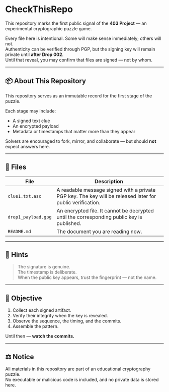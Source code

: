 # CheckThisRepo

This repository marks the first public signal of the **403 Project** — an experimental cryptographic puzzle game.

Every file here is intentional. Some will make sense immediately; others will not.  
Authenticity can be verified through PGP, but the signing key will remain private until **after Drop 002**.  
Until that reveal, you may confirm that files are signed — not by whom.

---

## 📦 About This Repository

This repository serves as an immutable record for the first stage of the puzzle.

Each stage may include:
- A signed text clue  
- An encrypted payload  
- Metadata or timestamps that matter more than they appear  

Solvers are encouraged to fork, mirror, and collaborate — but should **not** expect answers here.

---

## 🔐 Files

| File | Description |
|------|--------------|
| `clue1.txt.asc` | A readable message signed with a private PGP key. The key will be released later for public verification. |
| `drop1_payload.gpg` | An encrypted file. It cannot be decrypted until the corresponding public key is published. |
| `README.md` | The document you are reading now. |

---

## 🔎 Hints

> The signature is genuine.  
> The timestamp is deliberate.  
> When the public key appears, trust the fingerprint — not the name.

---

## 🧠 Objective

1. Collect each signed artifact.  
2. Verify their integrity when the key is revealed.  
3. Observe the sequence, the timing, and the commits.  
4. Assemble the pattern.

Until then — **watch the commits.**

---

## ⚖️ Notice

All materials in this repository are part of an educational cryptography puzzle.  
No executable or malicious code is included, and no private data is stored here.

